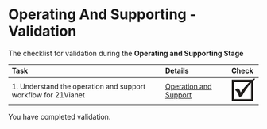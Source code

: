 <properties
	pageTitle="Global Customer Playbook operating-supporting-validate | Azure"
	description="Global Customer Playbook operating-supporting-validate"
	services="global-customer-playbook"
	documentationCenter=""
	authors="jtong"
	manager="edwinc"
	editor=""
	tags="global-customer-playbook"/>

<tags
	ms.service="migration-lifecycle-operating-supporting"
	ms.workload=""
	ms.tgt_pltfrm=""
	ms.devlang="na"
	ms.topic="article"
	ms.date="12/26/2016"
	wacn.date="12/26/2016"
	wacn.lang="en" 
	ms.author="jtong"/>

# Operating And Supporting - Validation

The checklist for validation during the **Operating and Supporting Stage**

| Task | Details | Check |
|:---- |:------- |:----- |
| 1. Understand the operation and support workflow for 21Vianet | [Operation and Support](/solutions/global-customer/operating-supporting/guidance/partners/) | ![d](../media/check-box.png) |

You have completed validation.


